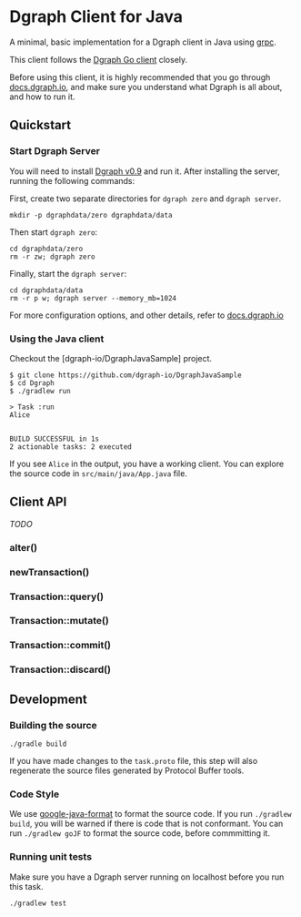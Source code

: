 # Dgraph Client for Java

A minimal, basic implementation for a Dgraph client in Java using [grpc].

[grpc]: https://grpc.io/

This client follows the [Dgraph Go client][goclient] closely.

[goclient]: https://github.com/dgraph-io/dgraph/tree/master/client

Before using this client, it is highly recommended that you go through [docs.dgraph.io],
and make sure you understand what Dgraph is all about, and how to run it.

[docs.dgraph.io]:https://docs.dgraph.io

## Quickstart

### Start Dgraph Server
You will need to install [Dgraph v0.9][releases] and run it. After installing
the server, running the following commands:

[releases]: https://github.com/dgraph-io/dgraph/releases

First, create two separate directories for `dgraph zero` and `dgraph server`.

```
mkdir -p dgraphdata/zero dgraphdata/data
```

Then start `dgraph zero`:

```
cd dgraphdata/zero
rm -r zw; dgraph zero
```

Finally, start the `dgraph server`:

```
cd dgraphdata/data
rm -r p w; dgraph server --memory_mb=1024
```

For more configuration options, and other details, refer to [docs.dgraph.io]

### Using the Java client
Checkout the [dgraph-io/DgraphJavaSample] project. 

```
$ git clone https://github.com/dgraph-io/DgraphJavaSample
$ cd Dgraph
$ ./gradlew run

> Task :run 
Alice


BUILD SUCCESSFUL in 1s
2 actionable tasks: 2 executed

```

If you see `Alice` in the output, you have a working client. You can explore the source code in `src/main/java/App.java` file.

## Client API
_TODO_
### alter()
### newTransaction()
### Transaction::query()
### Transaction::mutate()
### Transaction::commit()
### Transaction::discard()

## Development

### Building the source

```
./gradle build
```
If you have made changes to the `task.proto` file, this step will also regenerate the source files
generated by Protocol Buffer tools.

### Code Style
We use [google-java-format] to format the source code. If you run `./gradlew build`, you will be warned
if there is code that is not conformant. You can run `./gradlew goJF` to format the source code, before
commmitting it.

[google-java-format]:https://github.com/google/google-java-format

### Running unit tests
Make sure you have a Dgraph server running on localhost before you run this task.

```
./gradlew test
```

